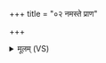 +++
title = "०२ नमस्ते प्राण"

+++
<details><summary>मूलम् (VS)</summary>

नम॑स्ते प्राण॒ क्रन्दा॑य॒ नम॑स्ते स्तनयि॒त्नवे॑। नम॑स्ते प्राण वि॒द्युते॒ नम॑स्ते प्राण॒ वर्ष॑ते ॥
</details>